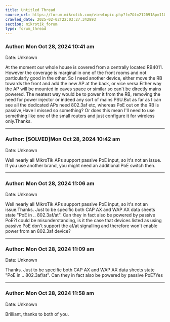 ```yaml
---
title: Untitled Thread
source_url: https://forum.mikrotik.com/viewtopic.php?f=7&t=212091&p=1105766#p1105766
crawled_date: 2025-02-02T22:03:27.342893
section: mikrotik_forum
type: forum_thread
---
```


### Author: Mon Oct 28, 2024 10:41 am
Date: Unknown

At the moment our whole house is covered from a centrally located RB4011. However the coverage is marginal in one of the front rooms and not particularly good in the other. So I need another device, either move the RB towards the front and add the new AP at the back, or vice versa.Either way the AP will be mounted in eaves space or similar so can't be directly mains powered. The neatest way would be to power it from the RB, removing the need for power injector or indeed any sort of mains PSU.But as far as I can see all the dedicated APs need 802.3af etc, whereas PoE out on the RB is passive,Have I missed so something?   Or does this mean I'll need to use something like one of the small routers and just configure it for wireless only.Thanks.


---
### Author: [SOLVED]Mon Oct 28, 2024 10:42 am
Date: Unknown

Well nearly all MikroTik APs support passive PoE input, so it's not an issue. If you use another brand, you might need an additional PoE switch then.


---
### Author: Mon Oct 28, 2024 11:06 am
Date: Unknown

Well nearly all MikroTik APs support passive PoE input, so it's not an issue.Thanks. Just to be specific both CAP AX and WAP AX data sheets state "PoE in  .. 802.3af/at". Can they in fact also be powered by passive PoE?I could be misunderstanding, is it the case that devices listed as using passive PoE don't support the af/at signalling and therefore won't enable power from an 802.3af device?


---
### Author: Mon Oct 28, 2024 11:09 am
Date: Unknown

Thanks. Just to be specific both CAP AX and WAP AX data sheets state "PoE in  .. 802.3af/at". Can they in fact also be powered by passive PoE?Yes


---
### Author: Mon Oct 28, 2024 11:58 am
Date: Unknown

Brilliant,  thanks to both of you.

